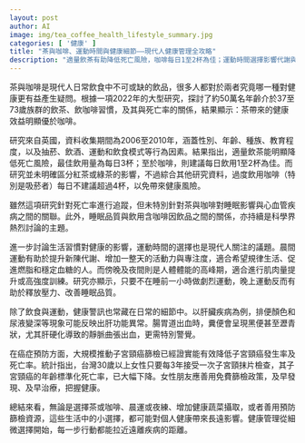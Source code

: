 ```yaml
---
layout: post
author: AI
image: img/tea_coffee_health_lifestyle_summary.jpg
categories: [ '健康' ]
title: "茶與咖啡、運動時間與健康細節——現代人健康管理全攻略"
description: "適量飲茶有助降低死亡風險，咖啡每日1至2杯為佳；運動時間選擇影響代謝與壓力釋放。肝臟健康警訊及癌症篩檢不可忽視。日常小選擇都可能對健康產生長遠影響。"
---
```

茶與咖啡是現代人日常飲食中不可或缺的飲品，很多人都對於兩者究竟哪一種對健康更有益產生疑問。根據一項2022年的大型研究，探討了約50萬名年齡介於37至73歲族群的飲茶、飲咖啡習慣，及其與死亡率的關係，結果顯示：茶帶來的健康效益明顯優於咖啡。

研究來自英國，資料收集期間為2006至2010年，涵蓋性別、年齡、種族、教育程度，以及抽菸、飲酒、運動和飲食模式等行為因素。結果指出，適量飲茶能明顯降低死亡風險，最佳飲用量為每日3杯；至於咖啡，則建議每日飲用1至2杯為佳。而研究並未明確區分紅茶或綠茶的影響，不過綜合其他研究資料，過度飲用咖啡（特別是吸菸者）每日不建議超過4杯，以免帶來健康風險。

雖然這項研究針對死亡率進行追蹤，但未特別針對茶與咖啡對睡眠影響與心血管疾病之間的關聯。此外，睡眠品質與飲用含咖啡因飲品之間的關係，亦持續是科學界熱烈討論的主題。

進一步討論生活習慣對健康的影響，運動時間的選擇也是現代人關注的議題。晨間運動有助於提升新陳代謝、增加一整天的活動力與專注度，適合希望規律生活、促進燃脂和穩定血糖的人。而傍晚及夜間則是人體體能的高峰期，適合進行肌肉量提升或高強度訓練。研究亦顯示，只要不在睡前一小時做劇烈運動，晚上運動反而有助於釋放壓力、改善睡眠品質。

除了飲食與運動，健康警訊也常藏在日常的細節中。以肝臟疾病為例，排便顏色和尿液變深等現象可能反映出肝功能異常。腸胃道出血時，糞便會呈現黑便甚至瀝青狀，尤其肝硬化導致的靜脈曲張出血，更需特別警覺。

在癌症預防方面，大規模推動子宮頸癌篩檢已經證實能有效降低子宮頸癌發生率及死亡率。統計指出，台灣30歲以上女性只要每3年接受一次子宮頸抹片檢查，其子宮頸癌的年齡標準化死亡率，已大幅下降。女性朋友應善用免費篩檢政策，及早發現、及早治療，把握健康。

總結來看，無論是選擇茶或咖啡、晨運或夜練、增加健康蔬菜攝取，或者善用預防篩檢資源，這些生活中的小選擇，都可能對個人健康帶來長遠影響。健康管理從細微選擇開始，每一步行動都能拉近遠離疾病的距離。